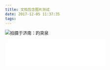 ```yaml
---
title: 文档包含图片测试
date: 2017-12-05 11:37:35
tags:
---
```


![拍摄于济南：趵突泉](http://img07.tooopen.com/images/20170309/tooopen_sy_201188749612.jpg)

<iframe frameborder="no" border="0" marginwidth="0" marginheight="0" width=330 height=86 src="//music.163.com/outchain/player?type=2&id=436514312&auto=1&height=66"></iframe>